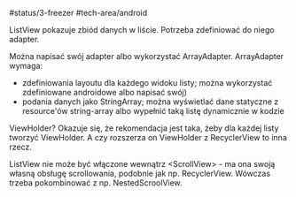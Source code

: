 #status/3-freezer 
#tech-area/android 


ListView pokazuje zbiód danych w liście.
Potrzeba zdefiniować do niego adapter.

Można napisać swój adapter albo wykorzystać ArrayAdapter.
ArrayAdapter wymaga:
- zdefiniowania layoutu dla każdego widoku listy; można wykorzystać zdefiniowane androidowe albo napisać swój) 
- podania danych jako StringArray; można wyświetlać dane statyczne z resource'ów string-array albo wypełnić taką listę dynamicznie w kodzie


ViewHolder? Okazuje się, że rekomendacja jest taka, żeby dla każdej listy tworzyć ViewHolder. A czy rozszerza on ViewHolder z RecyclerView to inna rzecz.


ListView nie może być włączone wewnątrz \<ScrollView> - ma ona swoją własną obsługę scrollowania, podobnie jak np. RecyclerView. 
Wówczas trzeba pokombinować z np. NestedScroolView.